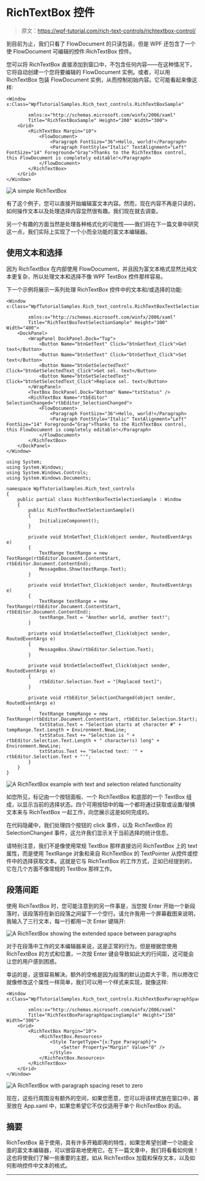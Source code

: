 # RichTextBox 控件

> 原文：<https://wpf-tutorial.com/rich-text-controls/richtextbox-control/>

到目前为止，我们只看了 FlowDocument 的只读包装，但是 WPF 还包含了一个使 FlowDocument 可编辑的控件:RichTextBox 控件。

您可以将 RichTextBox 直接添加到窗口中，不包含任何内容——在这种情况下，它将自动创建一个您将要编辑的 FlowDocument 实例。或者，可以用 RichTextBox 包装 FlowDocument 实例，从而控制初始内容。它可能看起来像这样:

```
<Window x:Class="WpfTutorialSamples.Rich_text_controls.RichTextBoxSample"

        xmlns:x="http://schemas.microsoft.com/winfx/2006/xaml"
        Title="RichTextBoxSample" Height="200" Width="300">
    <Grid>
        <RichTextBox Margin="10">
            <FlowDocument>
                <Paragraph FontSize="36">Hello, world!</Paragraph>
                <Paragraph FontStyle="Italic" TextAlignment="Left" FontSize="14" Foreground="Gray">Thanks to the RichTextBox control, this FlowDocument is completely editable!</Paragraph>
            </FlowDocument>
        </RichTextBox>
    </Grid>
</Window>
```

![](img/3dd31c54a17e899bed9c20f4edb15ca3.png "A simple RichTextBox")

有了这个例子，您可以直接开始编辑富文本内容。然而，现在内容不再是只读的，如何操作文本以及处理选择内容显然很有趣。我们现在就去调查。

另一个有趣的方面当然是处理各种格式化的可能性——我们将在下一篇文章中研究这一点，我们实际上实现了一个小而全功能的富文本编辑器。

<input type="hidden" name="IL_IN_ARTICLE">

## 使用文本和选择

因为 RichTextBox 在内部使用 FlowDocument，并且因为富文本格式显然比纯文本更复杂，所以处理文本和选择不像 WPF TextBox 控件那样容易。

下一个示例将展示一系列处理 RichTextBox 控件中的文本和/或选择的功能:

```
<Window x:Class="WpfTutorialSamples.Rich_text_controls.RichTextBoxTextSelectionSample"

        xmlns:x="http://schemas.microsoft.com/winfx/2006/xaml"
        Title="RichTextBoxTextSelectionSample" Height="300" Width="400">
    <DockPanel>
        <WrapPanel DockPanel.Dock="Top">
            <Button Name="btnGetText" Click="btnGetText_Click">Get text</Button>
            <Button Name="btnSetText" Click="btnSetText_Click">Set text</Button>
            <Button Name="btnGetSelectedText" Click="btnGetSelectedText_Click">Get sel. text</Button>
            <Button Name="btnSetSelectedText" Click="btnSetSelectedText_Click">Replace sel. text</Button>
        </WrapPanel>
        <TextBox DockPanel.Dock="Bottom" Name="txtStatus" />
        <RichTextBox Name="rtbEditor" SelectionChanged="rtbEditor_SelectionChanged">
            <FlowDocument>
                <Paragraph FontSize="36">Hello, world!</Paragraph>
                <Paragraph FontStyle="Italic" TextAlignment="Left" FontSize="14" Foreground="Gray">Thanks to the RichTextBox control, this FlowDocument is completely editable!</Paragraph>
            </FlowDocument>
        </RichTextBox>
    </DockPanel>
</Window>
```

```
using System;
using System.Windows;
using System.Windows.Controls;
using System.Windows.Documents;

namespace WpfTutorialSamples.Rich_text_controls
{
	public partial class RichTextBoxTextSelectionSample : Window
	{
		public RichTextBoxTextSelectionSample()
		{
			InitializeComponent();
		}

		private void btnGetText_Click(object sender, RoutedEventArgs e)
		{
			TextRange textRange = new TextRange(rtbEditor.Document.ContentStart, rtbEditor.Document.ContentEnd);
			MessageBox.Show(textRange.Text);
		}

		private void btnSetText_Click(object sender, RoutedEventArgs e)
		{
			TextRange textRange = new TextRange(rtbEditor.Document.ContentStart, rtbEditor.Document.ContentEnd);
			textRange.Text = "Another world, another text!";
		}

		private void btnGetSelectedText_Click(object sender, RoutedEventArgs e)
		{
			MessageBox.Show(rtbEditor.Selection.Text);
		}

		private void btnSetSelectedText_Click(object sender, RoutedEventArgs e)
		{
			rtbEditor.Selection.Text = "[Replaced text]";
		}

		private void rtbEditor_SelectionChanged(object sender, RoutedEventArgs e)
		{
			TextRange tempRange = new TextRange(rtbEditor.Document.ContentStart, rtbEditor.Selection.Start);
			txtStatus.Text = "Selection starts at character #" + tempRange.Text.Length + Environment.NewLine;
			txtStatus.Text += "Selection is " + rtbEditor.Selection.Text.Length + " character(s) long" + Environment.NewLine;
			txtStatus.Text += "Selected text: '" + rtbEditor.Selection.Text + "'";
		}
	}
}
```

![](img/0a52fcac53022ab1fd18258a5eacaf96.png "A RichTextBox example with text and selection related functionality")

如您所见，标记由一个按钮面板、一个 RichTextBox 和底部的一个 TextBox 组成，以显示当前的选择状态。四个可用按钮中的每一个都将通过获取或设置/替换文本来与 RichTextBox 一起工作，向您展示这是如何完成的。

在代码隐藏中，我们处理四个按钮的 click 事件，以及 RichTextBox 的 SelectionChanged 事件，这允许我们显示关于当前选择的统计信息。

请特别注意，我们不是像使用常规 TextBox 那样直接访问 RichTextBox 上的 text 属性，而是使用 TextRange 对象和来自 RichTextBox 的 TextPointer 从控件或控件中的选择获取文本。这就是它与 RichTextBox 的工作方式，正如已经提到的，它在几个方面不像常规的 TextBox 那样工作。

## 段落间距

使用 RichTextBox 时，您可能注意到的另一件事是，当您按 Enter 开始一个新段落时，该段落将在新旧段落之间留下一个空行。请允许我用一个屏幕截图来说明，我输入了三行文本，每一行都用一次 Enter 键隔开:

![](img/311dbac58c217ddcec1f95f41ba7f7a3.png "A RichTextBox showing the extended space between paragraphs")

对于在段落中工作的文本编辑器来说，这是正常的行为，但是根据您使用 RichTextBox 的方式和位置，一次按 Enter 键会导致如此大的行间距，这可能会让您的用户感到困惑。

幸运的是，这很容易解决。额外的空格是因为段落的默认边距大于零，所以修改它就像修改这个属性一样简单，我们可以用一个样式来实现，就像这样:

```
<Window x:Class="WpfTutorialSamples.Rich_text_controls.RichTextBoxParagraphSpacingSample"

        xmlns:x="http://schemas.microsoft.com/winfx/2006/xaml"
        Title="RichTextBoxParagraphSpacingSample" Height="150" Width="300">
    <Grid>
        <RichTextBox Margin="10">
            <RichTextBox.Resources>
                <Style TargetType="{x:Type Paragraph}">
                    <Setter Property="Margin" Value="0" />
                </Style>
            </RichTextBox.Resources>
        </RichTextBox>
    </Grid>
</Window>
```

![](img/c54c32a52aa0b8a2b37ab82d9e5dce11.png "A RichTextBox with paragraph spacing reset to zero")

现在，这些行周围没有额外的空间，如果您愿意，您可以将该样式放在窗口中，甚至放在 App.xaml 中，如果您希望它不仅仅适用于单个 RichTextBox 的话。

## 摘要

RichTextBox 易于使用，具有许多开箱即用的特性，如果您希望创建一个功能全面的富文本编辑器，可以很容易地使用它。在下一篇文章中，我们将看看如何做！这也将使我们了解一些重要的主题，如从 RichTextBox 加载和保存文本，以及如何影响控件中文本的格式。

* * *